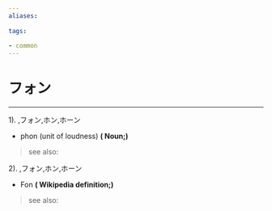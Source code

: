 ```yaml
---
aliases:
    
tags:
    
- common
---
```


# フォン
---
1).
,フォン,ホン,ホーン

- phon (unit of loudness)
**( Noun;)**
> see also: 
            
2).
,フォン,ホン,ホーン

- Fon
**( Wikipedia definition;)**
> see also: 
            